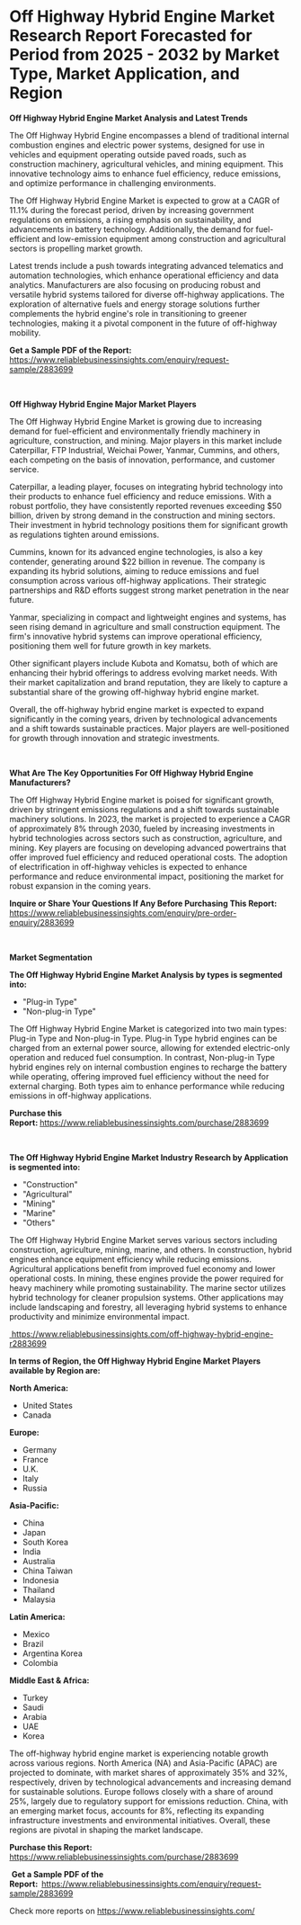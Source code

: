 <p><h1>Off Highway Hybrid Engine Market Research Report Forecasted for Period from 2025 -  2032 by Market Type, Market Application, and Region</h1></p><p><strong>Off Highway Hybrid Engine Market Analysis and Latest Trends</strong></p>
<p><p>The Off Highway Hybrid Engine encompasses a blend of traditional internal combustion engines and electric power systems, designed for use in vehicles and equipment operating outside paved roads, such as construction machinery, agricultural vehicles, and mining equipment. This innovative technology aims to enhance fuel efficiency, reduce emissions, and optimize performance in challenging environments.</p><p>The Off Highway Hybrid Engine Market is expected to grow at a CAGR of 11.1% during the forecast period, driven by increasing government regulations on emissions, a rising emphasis on sustainability, and advancements in battery technology. Additionally, the demand for fuel-efficient and low-emission equipment among construction and agricultural sectors is propelling market growth. </p><p>Latest trends include a push towards integrating advanced telematics and automation technologies, which enhance operational efficiency and data analytics. Manufacturers are also focusing on producing robust and versatile hybrid systems tailored for diverse off-highway applications. The exploration of alternative fuels and energy storage solutions further complements the hybrid engine's role in transitioning to greener technologies, making it a pivotal component in the future of off-highway mobility.</p></p>
<p><strong>Get a Sample PDF of the Report:&nbsp;</strong> <a href="https://www.reliablebusinessinsights.com/enquiry/request-sample/2883699?utm_campaign=3273&utm_medium=2&utm_source=Github&utm_content=ia&utm_term=13032025&utm_id=off-highway-hybrid-engine">https://www.reliablebusinessinsights.com/enquiry/request-sample/2883699</a></p>
<p>&nbsp;</p>
<p><strong>Off Highway Hybrid Engine Major Market Players</strong></p>
<p><p>The Off Highway Hybrid Engine Market is growing due to increasing demand for fuel-efficient and environmentally friendly machinery in agriculture, construction, and mining. Major players in this market include Caterpillar, FTP Industrial, Weichai Power, Yanmar, Cummins, and others, each competing on the basis of innovation, performance, and customer service.</p><p>Caterpillar, a leading player, focuses on integrating hybrid technology into their products to enhance fuel efficiency and reduce emissions. With a robust portfolio, they have consistently reported revenues exceeding $50 billion, driven by strong demand in the construction and mining sectors. Their investment in hybrid technology positions them for significant growth as regulations tighten around emissions.</p><p>Cummins, known for its advanced engine technologies, is also a key contender, generating around $22 billion in revenue. The company is expanding its hybrid solutions, aiming to reduce emissions and fuel consumption across various off-highway applications. Their strategic partnerships and R&D efforts suggest strong market penetration in the near future.</p><p>Yanmar, specializing in compact and lightweight engines and systems, has seen rising demand in agriculture and small construction equipment. The firm's innovative hybrid systems can improve operational efficiency, positioning them well for future growth in key markets.</p><p>Other significant players include Kubota and Komatsu, both of which are enhancing their hybrid offerings to address evolving market needs. With their market capitalization and brand reputation, they are likely to capture a substantial share of the growing off-highway hybrid engine market.</p><p>Overall, the off-highway hybrid engine market is expected to expand significantly in the coming years, driven by technological advancements and a shift towards sustainable practices. Major players are well-positioned for growth through innovation and strategic investments.</p></p>
<p>&nbsp;</p>
<p><strong>What Are The Key Opportunities For Off Highway Hybrid Engine Manufacturers?</strong></p>
<p><p>The Off Highway Hybrid Engine market is poised for significant growth, driven by stringent emissions regulations and a shift towards sustainable machinery solutions. In 2023, the market is projected to experience a CAGR of approximately 8% through 2030, fueled by increasing investments in hybrid technologies across sectors such as construction, agriculture, and mining. Key players are focusing on developing advanced powertrains that offer improved fuel efficiency and reduced operational costs. The adoption of electrification in off-highway vehicles is expected to enhance performance and reduce environmental impact, positioning the market for robust expansion in the coming years.</p></p>
<p><strong>Inquire or Share Your Questions If Any Before Purchasing This Report:</strong> <a href="https://www.reliablebusinessinsights.com/enquiry/pre-order-enquiry/2883699?utm_campaign=3273&utm_medium=2&utm_source=Github&utm_content=ia&utm_term=13032025&utm_id=off-highway-hybrid-engine">https://www.reliablebusinessinsights.com/enquiry/pre-order-enquiry/2883699</a></p>
<p>&nbsp;</p>
<p><strong>Market Segmentation</strong></p>
<p><strong>The Off Highway Hybrid Engine Market Analysis by types is segmented into:</strong></p>
<p><ul><li>"Plug-in Type"</li><li>"Non-plug-in Type"</li></ul></p>
<p><p>The Off Highway Hybrid Engine Market is categorized into two main types: Plug-in Type and Non-plug-in Type. Plug-in Type hybrid engines can be charged from an external power source, allowing for extended electric-only operation and reduced fuel consumption. In contrast, Non-plug-in Type hybrid engines rely on internal combustion engines to recharge the battery while operating, offering improved fuel efficiency without the need for external charging. Both types aim to enhance performance while reducing emissions in off-highway applications.</p></p>
<p><strong>Purchase this Report:&nbsp;</strong><a href="https://www.reliablebusinessinsights.com/purchase/2883699?utm_campaign=3273&utm_medium=2&utm_source=Github&utm_content=ia&utm_term=13032025&utm_id=off-highway-hybrid-engine">https://www.reliablebusinessinsights.com/purchase/2883699</a></p>
<p>&nbsp;</p>
<p><strong>The Off Highway Hybrid Engine Market Industry Research by Application is segmented into:</strong></p>
<p><ul><li>"Construction"</li><li>"Agricultural"</li><li>"Mining"</li><li>"Marine"</li><li>"Others"</li></ul></p>
<p><p>The Off Highway Hybrid Engine Market serves various sectors including construction, agriculture, mining, marine, and others. In construction, hybrid engines enhance equipment efficiency while reducing emissions. Agricultural applications benefit from improved fuel economy and lower operational costs. In mining, these engines provide the power required for heavy machinery while promoting sustainability. The marine sector utilizes hybrid technology for cleaner propulsion systems. Other applications may include landscaping and forestry, all leveraging hybrid systems to enhance productivity and minimize environmental impact.</p></p>
<p><a href="https://www.reliablebusinessinsights.com/off-highway-hybrid-engine-r2883699?utm_campaign=3273&utm_medium=2&utm_source=Github&utm_content=ia&utm_term=13032025&utm_id=off-highway-hybrid-engine">&nbsp;https://www.reliablebusinessinsights.com/off-highway-hybrid-engine-r2883699</a></p>
<p><strong>In terms of Region, the Off Highway Hybrid Engine Market Players available by Region are:</strong></p>
<p>
    <p> <strong> North America: </strong>
        <ul>
            <li>United States</li>
            <li>Canada</li>
        </ul>
        </p> 
    <p> <strong> Europe: </strong>
        <ul>
            <li>Germany</li>
            <li>France</li>
            <li>U.K.</li>
            <li>Italy</li>
            <li>Russia</li>
        </ul>
        </p> 
    <p> <strong> Asia-Pacific: </strong>
        <ul>
            <li>China</li>
            <li>Japan</li>
            <li>South Korea</li>
            <li>India</li>
            <li>Australia</li>
            <li>China Taiwan</li>
            <li>Indonesia</li>
            <li>Thailand</li>
            <li>Malaysia</li>
        </ul>
        </p> 
    <p> <strong> Latin America: </strong>
        <ul>
            <li>Mexico</li>
            <li>Brazil</li>
            <li>Argentina Korea</li>
            <li>Colombia</li>
        </ul>
        </p> 
    <p> <strong> Middle East & Africa: </strong>
        <ul>
            <li>Turkey</li>
            <li>Saudi</li>
            <li>Arabia</li>
            <li>UAE</li>
            <li>Korea</li>
        </ul>
    </p>
    </p>
<p><p>The off-highway hybrid engine market is experiencing notable growth across various regions. North America (NA) and Asia-Pacific (APAC) are projected to dominate, with market shares of approximately 35% and 32%, respectively, driven by technological advancements and increasing demand for sustainable solutions. Europe follows closely with a share of around 25%, largely due to regulatory support for emissions reduction. China, with an emerging market focus, accounts for 8%, reflecting its expanding infrastructure investments and environmental initiatives. Overall, these regions are pivotal in shaping the market landscape.</p></p>
<p><strong>Purchase this Report: </strong><a href="https://www.reliablebusinessinsights.com/purchase/2883699?utm_campaign=3273&utm_medium=2&utm_source=Github&utm_content=ia&utm_term=13032025&utm_id=off-highway-hybrid-engine">https://www.reliablebusinessinsights.com/purchase/2883699</a></p>
<p>&nbsp;<strong>Get a Sample PDF of the Report:&nbsp;&nbsp;</strong><a href="https://www.reliablebusinessinsights.com/enquiry/request-sample/2883699?utm_campaign=3273&utm_medium=2&utm_source=Github&utm_content=ia&utm_term=13032025&utm_id=off-highway-hybrid-engine">https://www.reliablebusinessinsights.com/enquiry/request-sample/2883699</a></p>
<p><strong></strong></p>
<p>Check more reports on <a href="https://www.reliablebusinessinsights.com/?utm_campaign=3273&utm_medium=2&utm_source=Github&utm_content=ia&utm_term=13032025&utm_id=off-highway-hybrid-engine">https://www.reliablebusinessinsights.com/</a></p>